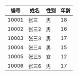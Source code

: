 | 编号 | 姓名 | 性别 | 年龄 | 
| ---- | ---- | ---- | ---- |
| 10001 | 张三 | 男 | 18 |
| 10002 | 张三2 | 男 | 16 |
| 10003 | 张三3 | 男 | 17 |
| 10004 | 张三4 | 男 | 15 |
| 10005 | 张三5 | 女 | 12 |
| 10006 | 张三6 | 男 | 17 |



